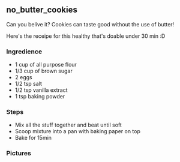 ## no_butter_cookies
Can you belive it? Cookies can taste good without the use of butter! 

Here's the receipe for this healthy that's doable under 30 min :D

### Ingredience
- 1 cup of all purpose flour
- 1/3 cup of brown sugar 
- 2 eggs
- 1/2 tsp salt
- 1/2 tsp vanilla extract
- 1 tsp baking powder

### Steps
- Mix all the stuff together and beat until soft
- Scoop mixture into a pan with baking paper on top
- Bake for 15min 

### Pictures
